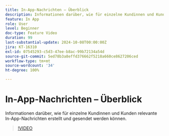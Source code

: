 ```yaml
---
title: In-App-Nachrichten – Überblick
description: Informationen darüber, wie für einzelne Kundinnen und Kunden relevante In-App-Nachrichten erstellt und gesendet werden können.
feature: In App
role: User
level: Beginner
doc-type: Feature Video
duration: 99
last-substantial-update: 2024-10-08T00:00:00Z
jira: KT-16310
exl-id: 07545293-c5d3-47ee-b8ac-99b72134a54d
source-git-commit: 5ed78b3a8effd376662f5218a660ce8627206ced
workflow-type: tm+mt
source-wordcount: '34'
ht-degree: 100%

---
```


# In-App-Nachrichten – Überblick

Informationen darüber, wie für einzelne Kundinnen und Kunden relevante In-App-Nachrichten erstellt und gesendet werden können.

>[!VIDEO](https://video.tv.adobe.com/v/3432677/?learn=on)
